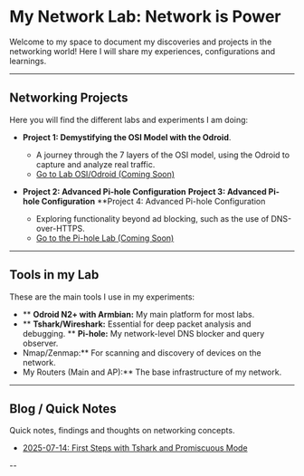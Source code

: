 # My Network Lab: Network is Power

Welcome to my space to document my discoveries and projects in the networking world! Here I will share my experiences, configurations and learnings.

---

## Networking Projects

Here you will find the different labs and experiments I am doing:

* **Project 1: Demystifying the OSI Model with the Odroid**.
    * A journey through the 7 layers of the OSI model, using the Odroid to capture and analyze real traffic.
    * [Go to Lab OSI/Odroid (Coming Soon)](/projects/lab-osi-odroid.md)

* **Project 2: Advanced Pi-hole Configuration** **Project 3: Advanced Pi-hole Configuration** **Project 4: Advanced Pi-hole Configuration
    * Exploring functionality beyond ad blocking, such as the use of DNS-over-HTTPS.
    * [Go to the Pi-hole Lab (Coming Soon)](/projects/lab-pihole.md)

---

## Tools in my Lab

These are the main tools I use in my experiments:

* ** **Odroid N2+ with Armbian:** My main platform for most labs.
* ** **Tshark/Wireshark:** Essential for deep packet analysis and debugging.
** **Pi-hole:** My network-level DNS blocker and query observer.
* Nmap/Zenmap:** For scanning and discovery of devices on the network.
* My Routers (Main and AP):** The base infrastructure of my network.

---

## Blog / Quick Notes

Quick notes, findings and thoughts on networking concepts.

* [2025-07-14: First Steps with Tshark and Promiscuous Mode](/blog/2025-07-14-tshark-promiscuous.md)

--
